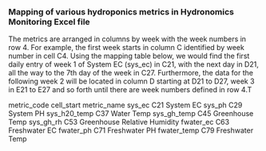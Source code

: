 ### Mapping of various hydroponics metrics in Hydronomics Monitoring Excel file
The metrics are arranged in columns by week with the week numbers in row 4. For example, the first week starts in column C identified by week number in cell C4. Using the mapping table below, we would find the first daily entry of week 1 of System EC (sys_ec) in C21, with the next day in D21, all the way to the 7th day of the week in C27. Furthermore, the data for the following week 2 will be located in column D starting at D21 to D27, week 3 in E21 to E27 and so forth until there are week numbers defined in row 4.T  

metric_code	cell_start	metric_name
sys_ec	        C21	    System EC
sys_ph	        C29	    System PH
sys_h20_temp	C37	    Water Temp
sys_gh_temp	    C45	    Greenhouse Temp
sys_gh_rh	    C53	    Greenhouse Relative Humidity
fwater_ec	    C63	    Freshwater EC
fwater_ph	    C71	    Freshwater PH
fwater_temp	    C79	    Freshwater Temp
